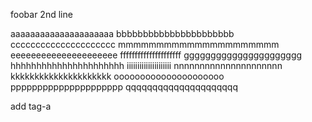 foobar
2nd line




aaaaaaaaaaaaaaaaaaaaa
bbbbbbbbbbbbbbbbbbbbbb
ccccccccccccccccccccc
mmmmmmmmmmmmmmmmmmmmm
eeeeeeeeeeeeeeeeeeeee
fffffffffffffffffffff
gggggggggggggggggggggg
hhhhhhhhhhhhhhhhhhhhhh
iiiiiiiiiiiiiiiiiiiii
nnnnnnnnnnnnnnnnnnnnn
kkkkkkkkkkkkkkkkkkkkk
ooooooooooooooooooooo
ppppppppppppppppppppp
qqqqqqqqqqqqqqqqqqqqq




add tag-a
